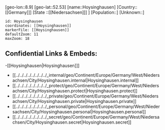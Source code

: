 ﻿---
location: [52.53,8.9]
mapzoom: [7,12] 
mapmarker: city 
type: City
tags:
- geo/City


SpocWebEntityId: 31042
isDeleted: false
confidential: public

---
[geo-lon::8.9]
[geo-lat::52.53]
[name::Hoysinghausen]
[Country::[[Germany]]]
[State ::[[Niedersachsen]]] ]
[Population::]
[Unknown::]


```leaflet
id: Hoysinghausen
coordinates: [[Hoysinghausen]]
markerFile: [[Hoysinghausen]]
defaultZoom: 11 
maxZoom: 18
```


## Confidential Links & Embeds: 
-[[Hoysinghausen|Hoysinghausen]]] 
- [[../../../../../../../../_internal/geo/Continent/Europe/Germany/West/Niedersachsen/City/Hoysinghausen.internal|Hoysinghausen.internal]] 
- [[../../../../../../../../_protect/geo/Continent/Europe/Germany/West/Niedersachsen/City/Hoysinghausen.protect|Hoysinghausen.protect]] 
- [[../../../../../../../../_private/geo/Continent/Europe/Germany/West/Niedersachsen/City/Hoysinghausen.private|Hoysinghausen.private]] 
- [[../../../../../../../../_personal/geo/Continent/Europe/Germany/West/Niedersachsen/City/Hoysinghausen.personal|Hoysinghausen.personal]] 
- [[../../../../../../../../_secret/geo/Continent/Europe/Germany/West/Niedersachsen/City/Hoysinghausen.secret|Hoysinghausen.secret]] 
